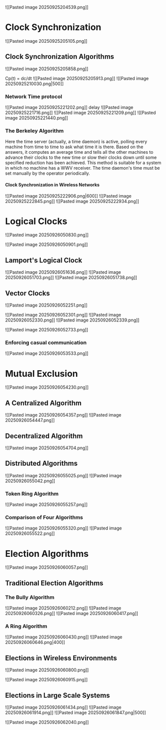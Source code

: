 ![[Pasted image 20250925204539.png]]

# Clock Synchronization

![[Pasted image 20250925205105.png]]

## Clock Synchronization Algorithms

![[Pasted image 20250925205858.png]]

Cp(t) = dc/dt
![[Pasted image 20250925205913.png]]
![[Pasted image 20250925210030.png|500]]

### Network Time protocol

![[Pasted image 20250925221202.png]]
delay
![[Pasted image 20250925221716.png]]
![[Pasted image 20250925221209.png]]
![[Pasted image 20250925221440.png]]

### The Berkeley Algorithm

Here the time server (actually, a time daemon) is active, polling every machine from time to time to ask what time it is there. Based on the answers, it computes an average time and tells all the other machines to advance their clocks to the new time or slow their clocks down until some specified reduction has been achieved. This method is suitable for a system in which no machine has a WWV receiver. The time daemon's time must be set manually by the operator periodically.

#### Clock Synchronization in Wireless Networks

![[Pasted image 20250925222906.png|600]]
![[Pasted image 20250925222845.png]]
![[Pasted image 20250925222934.png]]

# Logical Clocks

![[Pasted image 20250926050830.png]]

![[Pasted image 20250926050901.png]]

## Lamport's Logical Clock

![[Pasted image 20250926051636.png]]
![[Pasted image 20250926051703.png]]
![[Pasted image 20250926051738.png]]

## Vector Clocks

![[Pasted image 20250926052251.png]]

![[Pasted image 20250926052301.png]]
![[Pasted image 20250926052330.png]]
![[Pasted image 20250926052339.png]]

![[Pasted image 20250926052733.png]]

### Enforcing casual communication

![[Pasted image 20250926053533.png]]
# Mutual Exclusion

![[Pasted image 20250926054230.png]]

## A Centralized Algorithm

![[Pasted image 20250926054357.png]]
![[Pasted image 20250926054447.png]]

## Decentralized Algorithm

![[Pasted image 20250926054704.png]]

## Distributed Algorithms

![[Pasted image 20250926055025.png]]
![[Pasted image 20250926055042.png]]

### Token Ring Algorithm

![[Pasted image 20250926055257.png]]

### Comparison of Four Algorithms

![[Pasted image 20250926055320.png]]
![[Pasted image 20250926055522.png]]

# Election Algorithms

![[Pasted image 20250926060057.png]]

## Traditional Election Algorithms

### The Bully Algorithm

![[Pasted image 20250926060212.png]]
![[Pasted image 20250926060326.png]]
![[Pasted image 20250926060417.png]]
### A Ring Algorithm

![[Pasted image 20250926060430.png]]
![[Pasted image 20250926060646.png|400]]

## Elections in Wireless Environments

![[Pasted image 20250926060800.png]]

![[Pasted image 20250926060915.png]]
## Elections in Large Scale Systems

![[Pasted image 20250926061434.png]]
![[Pasted image 20250926061914.png]]
![[Pasted image 20250926061847.png|500]]

![[Pasted image 20250926062040.png]]